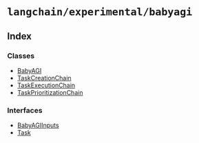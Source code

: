 `langchain/experimental/babyagi`
================================

Index[​](#index "Direct link to Index")
---------------------------------------

### Classes[​](#classes "Direct link to Classes")

*   [BabyAGI](/docs/api/experimental_babyagi/classes/BabyAGI)
*   [TaskCreationChain](/docs/api/experimental_babyagi/classes/TaskCreationChain)
*   [TaskExecutionChain](/docs/api/experimental_babyagi/classes/TaskExecutionChain)
*   [TaskPrioritizationChain](/docs/api/experimental_babyagi/classes/TaskPrioritizationChain)

### Interfaces[​](#interfaces "Direct link to Interfaces")

*   [BabyAGIInputs](/docs/api/experimental_babyagi/interfaces/BabyAGIInputs)
*   [Task](/docs/api/experimental_babyagi/interfaces/Task)